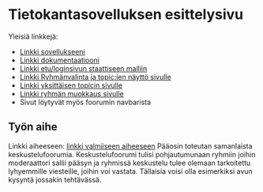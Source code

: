 # Tietokantasovelluksen esittelysivu

Yleisiä linkkejä:

* [Linkki sovellukseeni](http://samrouvi.users.cs.helsinki.fi/foorumi/)
* [Linkki dokumentaatiooni](https://github.com/pullari/Tsoha-Bootstrap/blob/master/doc/dokumentaatio.pdf)
* [Linkki etu/loginsivun staattiseen malliin](http://samrouvi.users.cs.helsinki.fi/foorumi/login)
* [Linkki Ryhmänvalinta ja topic:ien näyttö sivulle](http://samrouvi.users.cs.helsinki.fi/foorumi/groups)
* [Linkki yksittäisen topicin sivulle](http://samrouvi.users.cs.helsinki.fi/foorumi/topic)
* [Linkki ryhmän muokkaus sivulle](http://samrouvi.users.cs.helsinki.fi/foorumi/edit)
* Sivut löytyvät myös foorumin navbarista

## Työn aihe

Linkki aiheeseen: [linkki valmiiseen aiheeseen](http://advancedkittenry.github.io/suunnittelu_ja_tyoymparisto/aiheet/Keskustelufoorumi.html) 
Pääosin toteutan samanlaista keskustelufoorumia. Keskustelufoorumi tulisi pohjautumunaan ryhmiin joihin moderaattori sallii pääsyn ja ryhmissä keskustelu tulee olemaan tarkoitettu lyhyemmille viesteille, joihin voi vastata. Tällaisia voisi olla esimerkiksi avun kysyntä jossakin tehtävässä.
